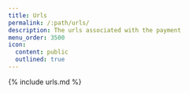 ```yaml
---
title: Urls
permalink: /:path/urls/
description: The urls associated with the payment
menu_order: 3500
icon:
  content: public
  outlined: true
---
```


{% include urls.md %}
